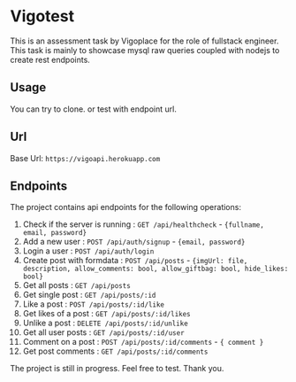 # Vigotest

This is an assessment task by Vigoplace for the role of fullstack engineer. This task is mainly to showcase mysql raw queries coupled with nodejs to create rest endpoints.

## Usage
You can try to clone.
or test with endpoint url.

## Url
Base Url: `https://vigoapi.herokuapp.com`

## Endpoints
The project contains api endpoints for the following operations:
1. Check if the server is running : `GET /api/healthcheck` - `{fullname, email, password}`
2. Add a new user : `POST /api/auth/signup` - `{email, password}`
3. Login a user : `POST /api/auth/login`
4. Create post with formdata : `POST /api/posts` - `{imgUrl: file, description, allow_comments: bool, allow_giftbag: bool, hide_likes: bool}`
5. Get all posts : `GET /api/posts`
6. Get single post : `GET /api/posts/:id`
7. Like a post : `POST /api/posts/:id/like`
8. Get likes of a post : `GET /api/posts/:id/likes`
9. Unlike a post : `DELETE /api/posts/:id/unlike`
10. Get all user posts : `GET /api/posts/:id/user`
11. Comment on a post : `POST /api/posts/:id/comments` - `{ comment }`
12. Get post comments : `GET /api/posts/:id/comments`
    
The project is still in progress. Feel free to test.
Thank you.
